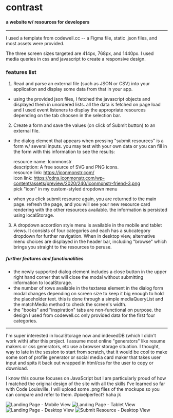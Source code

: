 # contrast

#### a website w/ resources for developers
<hr>

I used a template from codewell.cc -- a Figma file, static .json files, and most assets were provided.

The three screen sizes targeted are 414px, 768px, and 1440px. I used media queries in css and javascript to create a responsive design.

### features list

1. Read and parse an external file (such as JSON or CSV) into your application and display some data from that in your app.
- using the provided json files, I fetched the javascript objects and displayed them in unordered lists. all the data is fetched on page load and I used event listeners to display the appropriate resources depending on the tab choosen in the selection bar.

2. Create a form and save the values (on click of Submit button) to an external file.
- the dialog element that appears when pressing "submit resources" is a form w/ several inputs. you may test with your own data or you can fill in the form with this information to see the results:

  resource name: Iconmonstr <br>
  description: A free source of SVG and PNG icons. <br>
  resource link: https://iconmonstr.com/ <br>
  icon link: https://cdns.iconmonstr.com/wp-content/assets/preview/2020/240/iconmonstr-friend-3.png <br>
  pick "icon" in my custom-styled dropdown menu <br>
  
- when you click submit resource again, you are returned to the main page. refresh the page, and you will see your new resource card rendering with the other resources available. the information is persisted using localStorage.

3. A dropdown accordion style menu is available in the mobile and tablet views. It consists of four categories and each has a subcategory dropdown for further navigation. When in desktop view, alternative menu choices are displayed in the header bar, including "browse" which brings you straight to the resources to peruse.

##### further features and functionalities

- the newly supported dialog element includes a close button in the upper right hand corner that will close the modal without submitting information to localStorage.
- the number of rows available in the textarea element in the dialog form modal changes depending on screen size to keep it big enough to hold the placeholder text. this is done through a simple mediaQueryList and the matchMedia method to check the screen's width.
- the "books" and "inspiration" tabs are non-functional on purpose. the design I used from codewell.cc only provided data for the first four categories.

<hr>
I'm super interested in localStorage now and indexedDB (which I didn't work with) after this project. I assume most online "generators" like resume makers or css generators, etc use a browser storage situation. I thought, way to late in the session to start from scratch, that it would be cool to make some sort of profile generator or social media card maker that takes user input and spits it back out wrapped in html/css for the user to copy or download. 

I know this course focuses on JavaScript but I am particularly proud of how I matched the original design of the site with all the skills I've learned so far with Code Louisville. I will upload some .png files of the mockups so you can compare and refer to them. #pixelperfect? haha jk

![Landing Page - Mobile View](https://user-images.githubusercontent.com/69234359/161306376-61de828a-438c-4856-b999-9e9c25380bb4.png)
![Landing Page - Tablet View](https://user-images.githubusercontent.com/69234359/161306377-e4305dae-12cd-4a3f-80b3-f00a52534a32.png)
![Landing Page - Desktop View](https://user-images.githubusercontent.com/69234359/161306379-f18bc847-5479-4854-a534-e364b5498e7d.png)
![Submit Resource - Desktop View](https://user-images.githubusercontent.com/69234359/161306380-bab3991a-9904-4f18-8935-b788dd230614.png)
